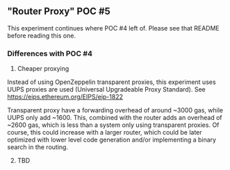 ## "Router Proxy" POC #5

This experiment continues where POC #4 left of. Please see that README before reading this one.

### Differences with POC #4

1. Cheaper proxying

Instead of using OpenZeppelin transparent proxies, this experiment uses UUPS proxies are used (Universal Upgradeable Proxy Standard). See https://eips.ethereum.org/EIPS/eip-1822

Transparent proxy have a forwarding overhead of around ~3000 gas, while UUPS only add ~1600. This, combined with the router adds an overhead of ~2600 gas, which is less than a system only using transparent proxies. Of course, this could increase with a larger router, which could be later optimized with lower level code generation and/or implementing a binary search in the routing.

2. TBD
